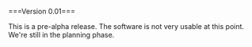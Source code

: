 ===Version 0.01===

This is a pre-alpha release. The software is not very usable 
at this point. We're still in the planning phase.